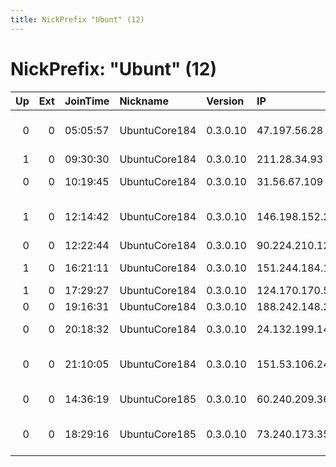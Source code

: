 ```yaml
---
title: NickPrefix "Ubunt" (12)
---
```


# NickPrefix: "Ubunt" (12)

|   Up |   Ext | JoinTime   | Nickname      | Version   | IP              | AS                                       | CC   |   ORp |   Dirp | OS    | Contact   |   eFamMembers |
|-----:|------:|:-----------|:--------------|:----------|:----------------|:-----------------------------------------|:-----|------:|-------:|:------|:----------|--------------:|
|    0 |     0 | 05:05:57   | UbuntuCore184 | 0.3.0.10  | 47.197.56.28    | Frontier Communications of America, Inc. | us   | 40787 |      0 | Linux | None      |             1 |
|    1 |     0 | 09:30:30   | UbuntuCore184 | 0.3.0.10  | 211.28.34.93    | Microplex PTY LTD                        | au   | 39869 |      0 | Linux | None      |             1 |
|    0 |     0 | 10:19:45   | UbuntuCore184 | 0.3.0.10  | 31.56.67.109    | Aria Shatel Company Ltd                  | ir   | 36149 |      0 | Linux | None      |             1 |
|    1 |     0 | 12:14:42   | UbuntuCore184 | 0.3.0.10  | 146.198.152.202 | British Telecommunications PLC           | gb   | 45797 |      0 | Linux | None      |             1 |
|    0 |     0 | 12:22:44   | UbuntuCore184 | 0.3.0.10  | 90.224.210.127  | Telia Company AB                         | se   | 46376 |      0 | Linux | None      |             1 |
|    1 |     0 | 16:21:11   | UbuntuCore184 | 0.3.0.10  | 151.244.184.175 | Aria Shatel Company Ltd                  | ir   | 36119 |      0 | Linux | None      |             1 |
|    1 |     0 | 17:29:27   | UbuntuCore184 | 0.3.0.10  | 124.170.170.57  | Internode Pty Ltd                        | au   | 46233 |      0 | Linux | None      |             1 |
|    0 |     0 | 19:16:31   | UbuntuCore184 | 0.3.0.10  | 188.242.148.27  | SkyNet Ltd.                              | ru   | 43101 |      0 | Linux | None      |             1 |
|    0 |     0 | 20:18:32   | UbuntuCore184 | 0.3.0.10  | 24.132.199.145  | Liberty Global Operations B.V.           | nl   | 41729 |      0 | Linux | None      |             1 |
|    0 |     0 | 21:10:05   | UbuntuCore184 | 0.3.0.10  | 151.53.106.247  | Wind Telecomunicazioni SpA               | it   | 43655 |      0 | Linux | None      |             1 |
|    0 |     0 | 14:36:19   | UbuntuCore185 | 0.3.0.10  | 60.240.209.36   | TPG Telecom Limited                      | au   | 34861 |      0 | Linux | None      |             1 |
|    0 |     0 | 18:29:16   | UbuntuCore185 | 0.3.0.10  | 73.240.173.35   | Comcast Cable Communications, LLC        | us   | 38597 |      0 | Linux | None      |             1 |
